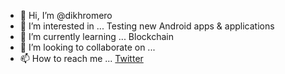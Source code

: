 - 👋 Hi, I’m @dikhromero
- 👀 I’m interested in ... Testing new Android apps & applications 
- 🌱 I’m currently learning ... Blockchain
- 💞️ I’m looking to collaborate on ... 
- 📫 How to reach me ... [Twitter](https://www.twitter.com/DMero64)

